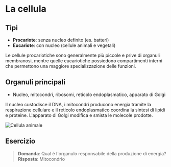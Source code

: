 # La cellula

## Tipi
- **Procariote**: senza nucleo definito (es. batteri)
- **Eucariote**: con nucleo (cellule animali e vegetali)

Le cellule procariotiche sono generalmente più piccole e prive di organuli
membranosi, mentre quelle eucariotiche possiedono compartimenti interni che
permettono una maggiore specializzazione delle funzioni.

## Organuli principali
- Nucleo, mitocondri, ribosomi, reticolo endoplasmatico, apparato di Golgi

Il nucleo custodisce il DNA, i mitocondri producono energia tramite la
respirazione cellulare e il reticolo endoplasmatico coordina la sintesi di
lipidi e proteine. L'apparato di Golgi modifica e smista le molecole prodotte.

![Cellula animale](https://upload.wikimedia.org/wikipedia/commons/0/0a/Animal_cell_structure_en.svg)

## Esercizio
> **Domanda**: Qual è l'organulo responsabile della produzione di energia?
> **Risposta**: Mitocondrio
